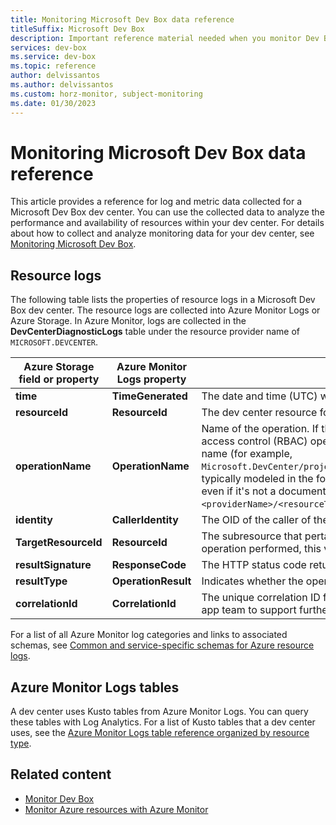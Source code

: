 ```yaml
---
title: Monitoring Microsoft Dev Box data reference
titleSuffix: Microsoft Dev Box
description: Important reference material needed when you monitor Dev Box. Schema reference for dev center diagnostic logs. Review the included Azure Storage and Azure Monitor Logs properties.
services: dev-box
ms.service: dev-box
ms.topic: reference
author: delvissantos
ms.author: delvissantos
ms.custom: horz-monitor, subject-monitoring
ms.date: 01/30/2023
---
```


# Monitoring Microsoft Dev Box data reference

This article provides a reference for log and metric data collected for a Microsoft Dev Box dev center. You can use the collected data to analyze the performance and availability of resources within your dev center. For details about how to collect and analyze monitoring data for your dev center, see [Monitoring Microsoft Dev Box](monitor-dev-box.md).

## Resource logs

The following table lists the properties of resource logs in a Microsoft Dev Box dev center. The resource logs are collected into Azure Monitor Logs or Azure Storage. In Azure Monitor, logs are collected in the **DevCenterDiagnosticLogs** table under the resource provider name of `MICROSOFT.DEVCENTER`.

| Azure Storage field or property | Azure Monitor Logs property | Description |
| --- | --- | --- |
| **time** | **TimeGenerated** | The date and time (UTC) when the operation occurred. |
| **resourceId** | **ResourceId** | The dev center resource for which logs are enabled. |
| **operationName** | **OperationName** | Name of the operation. If the event represents an Azure role-based access control (RBAC) operation, specify the Azure RBAC operation name (for example, `Microsoft.DevCenter/projects/users/devboxes/write`). This name is typically modeled in the form of an Azure Resource Manager operation, even if it's not a documented Resource Manager operation: (`Microsoft.<providerName>/<resourceType>/<subtype>/<Write/Read/Delete/Action>`). |
| **identity** | **CallerIdentity** | The OID of the caller of the event. |
| **TargetResourceId** | **ResourceId** | The subresource that pertains to the request. Depending on the operation performed, this value might point to a `devbox` or `environment`. |
| **resultSignature** | **ResponseCode** | The HTTP status code returned for the operation. |
| **resultType** | **OperationResult** | Indicates whether the operation failed or succeeded. |
| **correlationId** | **CorrelationId** | The unique correlation ID for the operation that can be shared with the app team to support further investigation. |

For a list of all Azure Monitor log categories and links to associated schemas, see [Common and service-specific schemas for Azure resource logs](/azure/azure-monitor/essentials/resource-logs-schema). 

## Azure Monitor Logs tables

A dev center uses Kusto tables from Azure Monitor Logs. You can query these tables with Log Analytics. For a list of Kusto tables that a dev center uses, see the [Azure Monitor Logs table reference organized by resource type](https://learn.microsoft.com/azure/azure-monitor/logs/manage-logs-tables).

## Related content

- [Monitor Dev Box](monitor-dev-box.md)
- [Monitor Azure resources with Azure Monitor](/azure/azure-monitor/essentials/monitor-azure-resource)
